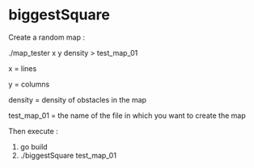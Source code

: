 # biggestSquare

Create a random map :

./map_tester x y density > test_map_01

x = lines

y = columns

density = density of obstacles in the map

test_map_01 = the name of the file in which you want to create the map

Then execute :

1) go build
2) ./biggestSquare test_map_01
